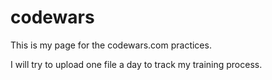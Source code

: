 # codewars
This is my page for the codewars.com practices.

I will try to upload one file a day to track my training process.
